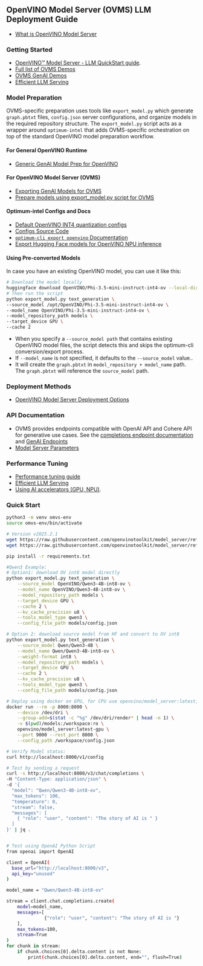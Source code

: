## OpenVINO Model Server (OVMS) LLM Deployment Guide

*   [What is OpenVINO Model Server](https://docs.openvino.ai/2025/model-server/ovms_what_is_openvino_model_server.html)

### Getting Started

*   [OpenVINO™ Model Server - LLM QuickStart guide](https://docs.openvino.ai/2025/model-server/ovms_docs_llm_quickstart.html).
*   [Full list of OVMS Demos](https://docs.openvino.ai/2025/model-server/ovms_docs_demos.html)
*   [OVMS GenAI Demos](https://docs.openvino.ai/2025/model-server/ovms_docs_demos.html#check-out-new-generative-ai-demos)
*   [Efficient LLM Serving](https://docs.openvino.ai/2025/model-server/ovms_docs_llm_reference.html#caching-settings)


### Model Preparation

OVMS-specific preparation uses tools like `export_model.py` which generate `graph.pbtxt` files, `config.json` server configurations, and organize models in the required repository structure. The `export_model.py` script acts as a wrapper around `optimum-intel` that adds OVMS-specific orchestration on top of the standard OpenVINO model preparation workflow.

#### For General OpenVINO Runtime  
* [Generic GenAI Model Prep for OpenVINO](https://docs.openvino.ai/2025/openvino-workflow-generative/genai-model-preparation.html)

#### For OpenVINO Model Server (OVMS)  
* [Exporting GenAI Models for OVMS](https://docs.openvino.ai/2025/model-server/ovms_docs_prepare_genai.html)  
* [Prepare models using export_model.py script for OVMS](https://docs.openvino.ai/2025/model-server/ovms_demos_common_export.html)  

#### Optimum-intel Configs and Docs
* [Default OpenVINO INT4 quantization configs](https://github.com/helena-intel/readmes/blob/main/default_openvino_int4_configs.md#default-openvino-quantization-configs-for-int4-quantization)
* [Configs Source Code](https://github.com/huggingface/optimum-intel/blob/main/optimum/intel/openvino/configuration.py#L54)
* [`optimum-cli export openvino` Documentation](https://huggingface.co/docs/optimum/main/en/intel/openvino/export)
* [Export Hugging Face models for OpenVINO NPU inference](https://github.com/helena-intel/readmes/blob/main/openvino_llm_model_export_npu.md)

#### Using Pre-converted Models
In case you have an existing OpenVINO model, you can use it like this:

```bash
# Download the model locally
huggingface download OpenVINO/Phi-3.5-mini-instruct-int4-ov --local-dir /opt/OpenVINO/Phi-3.5-mini-instruct-int4-ov
# Then run the script
python export_model.py text_generation \
--source_model /opt/OpenVINO/Phi-3.5-mini-instruct-int4-ov \
--model_name OpenVINO/Phi-3.5-mini-instruct-int4-ov \
--model_repository_path models \
--target_device GPU \
--cache 2
```
* When you specify a `--source_model path` that contains existing OpenVINO model files, the script detects this and skips the optimum-cli conversion/export process.
* If `--model_name` is not specified, it defaults to the `--source_model` value.. 
* It will create the `graph.pbtxt` in `model_repository + model_name` path. The `graph.pbtxt` will reference the `source_model` path. 

### Deployment Methods

*   [OpenVINO Model Server Deployment Options ](https://docs.openvino.ai/2025/model-server/ovms_docs_deploying_server.html)

### API Documentation

* OVMS provides endpoints compatible with OpenAI API and Cohere API for generative use cases. See the [completions endpoint documentation](https://docs.openvino.ai/2025/model-server/ovms_docs_clients_genai.html#) and [GenAI Endpoints](https://docs.openvino.ai/2025/model-server/ovms_docs_genai.html)
* [Model Server Parameters](https://docs.openvino.ai/2025/model-server/ovms_docs_parameters.html)

### Performance Tuning
*  [Performance tuning guide](https://docs.openvino.ai/2025/model-server/ovms_docs_performance_tuning.html)
*  [Efficient LLM Serving](https://docs.openvino.ai/2025/model-server/ovms_docs_llm_reference.html#caching-settings)
*  [Using AI accelerators (GPU, NPU)](https://docs.openvino.ai/2025/model-server/ovms_docs_target_devices.html).

### Quick Start

```bash
python3 -m venv omvs-env
source omvs-env/bin/activate

# Version v2025.2.1
wget https://raw.githubusercontent.com/openvinotoolkit/model_server/refs/tags/v2025.2.1/demos/common/export_models/export_model.py
wget https://raw.githubusercontent.com/openvinotoolkit/model_server/refs/tags/v2025.2.1/demos/common/export_models/requirements.txt

pip install -r requirements.txt

#Qwen3 Example:
# Option1: download OV int8 model directly
python export_model.py text_generation \
    --source_model OpenVINO/Qwen3-4B-int8-ov \
    --model_name OpenVINO/Qwen3-4B-int8-ov \
    --model_repository_path models \
    --target_device GPU \
    --cache 2 \
    --kv_cache_precision u8 \
    --tools_model_type qwen3 \
    --config_file_path models/config.json

# Option 2: download source model from HF and convert to OV int8
python export_model.py text_generation \
    --source_model Qwen/Qwen3-4B \
    --model_name Qwen/Qwen3-4B-int8-ov \
    --weight-format int8 \
    --model_repository_path models \
    --target_device GPU \
    --cache 2 \
    --kv_cache_precision u8 \
    --tools_model_type qwen3 \
    --config_file_path models/config.json

# Deploy using docker on GPU, for CPU use openvino/model_server:latest, :
docker run --rm -p 8000:8000 \
    --device /dev/dri \
    --group-add=$(stat -c "%g" /dev/dri/render* | head -n 1) \
    -v $(pwd)/models:/workspace:ro \
    openvino/model_server:latest-gpu \
    --port 9000 --rest_port 8000 \
    --config_path /workspace/config.json    

# Verify Model status:
curl http://localhost:8000/v1/config

# Test by sending a request
curl -s http://localhost:8000/v3/chat/completions \
-H "Content-Type: application/json" \
-d '{
  "model": "Qwen/Qwen3-4B-int8-ov",
  "max_tokens": 100,
  "temperature": 0,
  "stream": false,
  "messages": [
    { "role": "user", "content": "The story of AI is " }
  ]
}' | jq .


# Test using OpenAI Python Script
from openai import OpenAI

client = OpenAI(
  base_url="http://localhost:8000/v3",
  api_key="unused"
)

model_name = "Qwen/Qwen3-4B-int8-ov"

stream = client.chat.completions.create(
    model=model_name,
    messages=[
              {"role": "user", "content": "The story of AI is "}
    ],
    max_tokens=100,
    stream=True
)
for chunk in stream:
    if chunk.choices[0].delta.content is not None:
        print(chunk.choices[0].delta.content, end="", flush=True)

```
